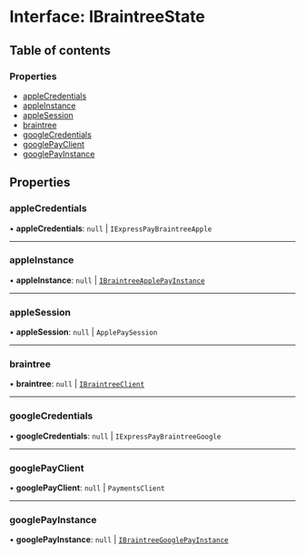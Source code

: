 # Interface: IBraintreeState

## Table of contents

### Properties

- [appleCredentials](IBraintreeState.md#applecredentials)
- [appleInstance](IBraintreeState.md#appleinstance)
- [appleSession](IBraintreeState.md#applesession)
- [braintree](IBraintreeState.md#braintree)
- [googleCredentials](IBraintreeState.md#googlecredentials)
- [googlePayClient](IBraintreeState.md#googlepayclient)
- [googlePayInstance](IBraintreeState.md#googlepayinstance)

## Properties

### appleCredentials

• **appleCredentials**: ``null`` \| `IExpressPayBraintreeApple`

___

### appleInstance

• **appleInstance**: ``null`` \| [`IBraintreeApplePayInstance`](IBraintreeApplePayInstance.md)

___

### appleSession

• **appleSession**: ``null`` \| `ApplePaySession`

___

### braintree

• **braintree**: ``null`` \| [`IBraintreeClient`](IBraintreeClient.md)

___

### googleCredentials

• **googleCredentials**: ``null`` \| `IExpressPayBraintreeGoogle`

___

### googlePayClient

• **googlePayClient**: ``null`` \| `PaymentsClient`

___

### googlePayInstance

• **googlePayInstance**: ``null`` \| [`IBraintreeGooglePayInstance`](IBraintreeGooglePayInstance.md)
